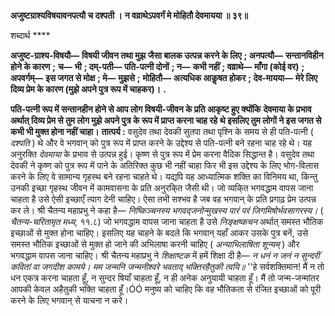 **अजुष्टग्राश्यविषयावनपत्यौ च दश्पती ।** **न वव्राथेऽपवर्गं मे मोहितौ देवमायया ॥ ३९॥** 

शब्दार्थ **** 

**अजुष्ट-ग्राश्य-विषयौ—** **विषयी जीवन तथा मुझ जैसा बालक उत्पन्न करने के लिए** **; अनपत्यौ—** **सन्तानविहीन होने के कारण** **;** **च—** **भी** **; दम्-पती—** **पति-पत्नी दोनों** **; न—** **कभी नहीं** **; वव्राथे—** **माँगा (कोई वर)** **; अपवर्गम्—** **इस जगत से मोक्ष** **; मे—** **मुझसे** **;** **मोहितौ—** **अत्यधिक आकॢषत होकर** **; देव-मायया—** **मेरे लिए दिव्य प्रेम के कारण (मुझे अपने पुत्र रूप में चाहकर)।** **.** 

**पति-पत्नी रूप में सन्तानहीन होने से आप लोग विषयी-जीवन के प्रति आकृष्ट हुए क्योंकि** **देवमाया के प्रभाव अर्थात् दिव्य प्रेम से तुम लोग मुझे अपने पुत्र के रूप में प्राप्त करना चाह रहे** **थे इसलिए तुम लोगों ने इस जगत से कभी भी मुक्त होना नहीं चाहा।** **तात्पर्य :** वसुदेव तथा देवकी सुतपा तथा पृश्नि के समय से ही पति-पत्नी ( *दश्पति* ) थे और वे भगवान् को पुत्र रूप में प्राप्त करने के उद्देश्य से पति-पत्नी बने रहना चाह रहे थे। यह अनुरक्ति *देवमाया* के प्रभाव से उत्पन्न हुई। कृष्ण से पुत्र रूप में प्रेम करना वैदिक सिद्धान्त है। वसुदेव तथा देवकी ने कृष्ण को पुत्र रूप में पाने के अतिरिक्त कुछ भी नहीं चाहा फिर भी इस उद्देश्य के लिए भोग-विलास करने के लिए वे सामान्य गृहस्थ बने रहना चाहते थे। यद्यपि यह आध्यात्मिक शक्ति का विनिमय था, किन्तु उनकी इच्छा गृहस्थ जीवन में कामवासना के प्रति अनुरकि्त जैसी थी। जो व्यकि्त भगवद्धाम वापस जाना चाहता है उसे ऐसी इच्छाएँ त्याग देनी चाहिए। ऐसा तभी सश्भव है जब वह भगवान् के प्रति प्रगाढ़ प्रेम उत्पन्न कर ले। श्री चैतन्य महाप्रभु ने कहा है— *निष्किञ्चनस्य भगवद्जनोन्मुखस्य* *पारं परं जिगमिषोर्भवसागरस्य।* ( *चैतन्य-चरितामृत मध्य,* ११.८) जो भगवद्धाम वापस जाना चाहता है उसे *निङ्क्षष्कचन* अर्थात् समस्त भौतिक इच्छाओं से मुक्त होना चाहिए। इसलिए यह चाहने के बदले कि भगवान् यहाँ आकर उसके पुत्र बनें, उसे समस्त भौतिक इच्छाओं से मुक्त हो जाने की अभिलाषा करनी चाहिए ( *अन्याभिलाषिता शून्यम्* ) और भगवद्धाम वापस जाना चाहिए। श्री चैतन्य महाप्रभु ने *शिक्षाष्टक* में हमें शिक्षा दी है— *न धनं न जनं न सुन्दरीं कवितां वा जगदीश कामये।* *मम जन्मनि जन्मनीश्वरे भवताद् भक्तिरहैतुकी त्वयि॥* ''हे सर्वशक्तिमान! मैं न तो धन एकत्र करना चाहता हूँ, न सुन्दर षियाँ चाहता हूँ, न ही अनेक अनुयायी चाहता हूँ। मैं तो जन्म-जन्मांतर आपकी केवल अहैतुकी भक्ति चाहता हूँ।ÓÓ मनुष्य को चाहिए कि वह भौतिकता से रंजित इच्छाओं को पूरी करने के लिए भगवान् से याचना न करे।  